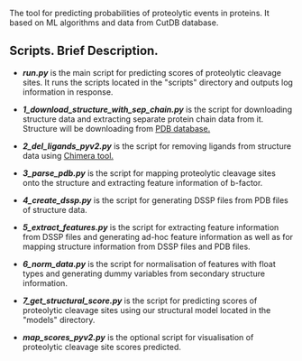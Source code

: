 
The tool for predicting probabilities of proteolytic events in proteins. It based on ML algorithms and data from CutDB database.

## Scripts. Brief Description.

- ***run.py*** is the main script for predicting scores of proteolytic cleavage sites. It runs the scripts located in the "scripts" directory and outputs log information in response.

- ***1_download_structure_with_sep_chain.py*** is the script for downloading structure data and extracting separate protein chain data from it. Structure will be downloading from [PDB database.](https://www.rcsb.org/)

- ***2_del_ligands_pyv2.py*** is the script for removing ligands from structure data using [Chimera tool.](http://www.cgl.ucsf.edu/chimera)

- ***3_parse_pdb.py*** is the script for mapping proteolytic cleavage sites onto the structure and extracting feature information of b-factor.

- ***4_create_dssp.py*** is the script for generating DSSP files from PDB files of structure data.

- ***5_extract_features.py*** is the script for extracting feature information from DSSP files and generating ad-hoc feature information as well as for mapping structure information from DSSP files and PDB files.

- ***6_norm_data.py*** is the script for normalisation of features with float types and generating dummy variables from secondary structure information.

- ***7_get_structural_score.py*** is the script for predicting scores of proteolytic cleavage sites using our structural model located in the "models" directory.

- ***map_scores_pyv2.py*** is the optional script for visualisation of proteolytic cleavage site scores predicted.
